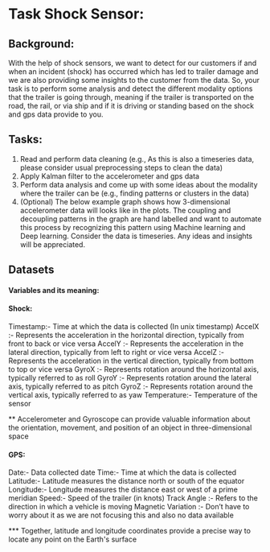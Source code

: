 # Task Shock Sensor:

## Background:
With the help of shock sensors, we want to detect for our customers if and when an incident (shock)
has occurred which has led to trailer damage and we are also providing some insights to the customer
from the data. So, your task is to perform some analysis and detect the different modality options that
the trailer is going through, meaning if the trailer is transported on the road, the rail, or via ship and if
it is driving or standing based on the shock and gps data provide to you.

## Tasks:
1. Read and perform data cleaning (e.g., As this is also a timeseries data, please consider usual
preprocessing steps to clean the data)
2. Apply Kalman filter to the accelerometer and gps data
3. Perform data analysis and come up with some ideas about the modality where the trailer can
be (e.g., finding patterns or clusters in the data)
4. (Optional) The below example graph shows how 3-dimensional accelerometer data will looks
like in the plots. The coupling and decoupling patterns in the graph are hand labelled and want
to automate this process by recognizing this pattern using Machine learning and Deep learning.
Consider the data is timeseries. Any ideas and insights will be appreciated.

## Datasets
#### Variables and its meaning:

#### Shock:
Timestamp:- Time at which the data is collected (In unix timestamp)
AccelX :- Represents the acceleration in the horizontal direction, typically from front to back or vice
versa
AccelY :- Represents the acceleration in the lateral direction, typically from left to right or vice versa
AccelZ :- Represents the acceleration in the vertical direction, typically from bottom to top or vice versa
GyroX :- Represents rotation around the horizontal axis, typically referred to as roll
GyroY :- Represents rotation around the lateral axis, typically referred to as pitch
GyroZ :- Represents rotation around the vertical axis, typically referred to as yaw
Temperature:- Temperature of the sensor

** Accelerometer and Gyroscope can provide valuable information about the orientation, movement,
and position of an object in three-dimensional space

#### GPS:
Date:- Data collected date
Time:- Time at which the data is collected
Latitude:- Latitude measures the distance north or south of the equator
Longitude:- Longitude measures the distance east or west of a prime meridian
Speed:- Speed of the trailer (in knots)
Track Angle :- Refers to the direction in which a vehicle is moving
Magnetic Variation :- Don’t have to worry about it as we are not focusing this and also no data available

*** Together, latitude and longitude coordinates provide a precise way to locate any point on the
Earth's surface